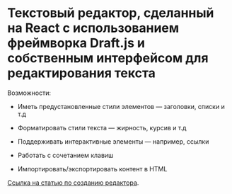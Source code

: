 # Текстовый редактор, сделанный на React с использованием фреймворка Draft.js и собственным интерфейсом для редактирования текста

Возможности:

* Иметь предустановленные стили элементов — заголовки, списки и т.д

* Форматировать стили текста — жирность, курсив и т.д

* Поддерживать интерактивные элементы — например, ссылки

* Работать с сочетанием клавиш

* Импортировать/экспортировать контент в HTML

[Ссылка на статью по созданию редактора](https://habr.com/ru/companies/kts/articles/576682/).
